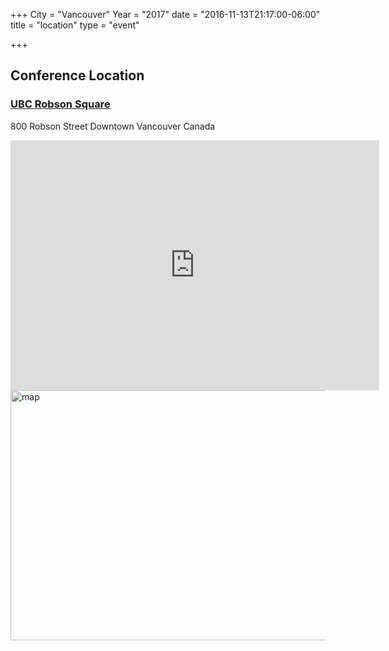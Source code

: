 +++
City = "Vancouver"
Year = "2017"
date = "2016-11-13T21:17:00-06:00"
title = "location"
type = "event"

+++

## Conference Location

<h3><a href="http://robsonsquare.ubc.ca/">UBC Robson Square</a></h3>
<p>800 Robson Street Downtown Vancouver Canada</p>

<div>
    <iframe src="https://www.google.com/maps/embed?pb=!1m18!1m12!1m3!1d2602.6635971750597!2d-123.12296394854523!3d49.282771278583674!2m3!1f0!2f0!3f0!3m2!1i1024!2i768!4f13.1!3m3!1m2!1s0x5486717fec4f633f%3A0xbc9df6183755b650!2sUBC+Robson+Square!5e0!3m2!1sen!2sca!4v1460579143656" width="590" height="400" frameborder="0" style="border:0"></iframe>
</div>
<div>
    <img src="/events/2017-vancouver/location/map.png" alt="map" style="width:590px;height:400px;">
</div>
